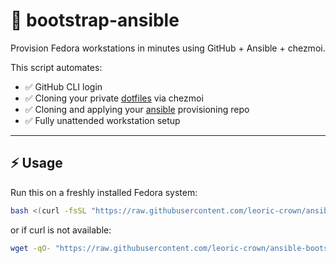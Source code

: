# 🚀 bootstrap-ansible

Provision Fedora workstations in minutes using GitHub + Ansible + chezmoi.

This script automates:

- ✅ GitHub CLI login
- ✅ Cloning your private [dotfiles](https://github.com/leoric-crown/dotfiles) via chezmoi
- ✅ Cloning and applying your [ansible](https://github.com/leoric-crown/ansible) provisioning repo
- ✅ Fully unattended workstation setup

---

## ⚡ Usage

Run this on a freshly installed Fedora system:

```bash
bash <(curl -fsSL "https://raw.githubusercontent.com/leoric-crown/ansible-bootstrap/main/bootstrap.bash?nocache=$(date +%s)")
```

or if curl is not available:

```bash
wget -qO- "https://raw.githubusercontent.com/leoric-crown/ansible-bootstrap/main/bootstrap.bash?nocache=$(date +%s)" | bash
```
